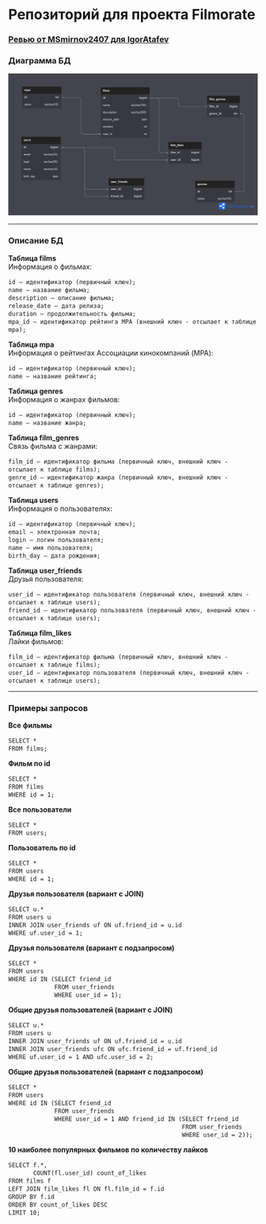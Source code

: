 # Репозиторий для проекта Filmorate

### <a href="Ревью от MSmirnov2407 для IgorAtafev.txt">Ревью от MSmirnov2407 для IgorAtafev</a>

### Диаграмма БД

<img src="schema.png">  
  
------ 
### Описание БД

**Таблица films**  
Информация о фильмах:  
  
    id — идентификатор (первичный ключ);
    name — название фильма;
    description — описание фильма;
    release_date — дата релиза;
    duration — продолжительность фильма;
    mpa_id — идентификатор рейтинга MPA (внешний ключ - отсылает к таблице mpa);

**Таблица mpa**  
Информация о рейтингах Ассоциации кинокомпаний (MPA):

    id — идентификатор (первичный ключ);
    name — название рейтинга;

**Таблица genres**  
Информация о жанрах фильмов:

    id — идентификатор (первичный ключ);
    name — название жанра;

**Таблица film_genres**  
Связь фильма с жанрами:

    film_id — идентификатор фильма (первичный ключ, внешний ключ - отсылает к таблице films);
    genre_id — идентификатор жанра (первичный ключ, внешний ключ - отсылает к таблице genres);
 
**Таблица users**  
Информация о пользователях: 
  
    id — идентификатор (первичный ключ);
    email — электронная почта;
    login — логин пользователя;
    name — имя пользователя;
    birth_day — дата рождения; 

**Таблица user_friends**  
Друзья пользователя: 
  
    user_id — идентификатор пользователя (первичный ключ, внешний ключ - отсылает к таблице users);
    friend_id — идентификатор пользователя (первичный ключ, внешний ключ - отсылает к таблице users);

**Таблица film_likes**  
Лайки фильмов: 
  
    film_id — идентификатор фильма (первичный ключ, внешний ключ - отсылает к таблице films);
    user_id — идентификатор пользователя (первичный ключ, внешний ключ - отсылает к таблице users);

------ 

### Примеры запросов  
**Все фильмы**
```roomsql
SELECT *
FROM films;
```

**Фильм по id**
```roomsql
SELECT *
FROM films
WHERE id = 1;
```

**Все пользователи**
```roomsql
SELECT *
FROM users;
```

**Пользователь по id**
```roomsql
SELECT *
FROM users
WHERE id = 1;
```

**Друзья пользователя (вариант с JOIN)**
```roomsql
SELECT u.*
FROM users u
INNER JOIN user_friends uf ON uf.friend_id = u.id
WHERE uf.user_id = 1;
```

**Друзья пользователя (вариант с подзапросом)**
```roomsql
SELECT *
FROM users
WHERE id IN (SELECT friend_id
             FROM user_friends
             WHERE user_id = 1);
```

**Общие друзья пользователей (вариант с JOIN)**
```roomsql
SELECT u.*
FROM users u
INNER JOIN user_friends uf ON uf.friend_id = u.id
INNER JOIN user_friends ufc ON ufc.friend_id = uf.friend_id
WHERE uf.user_id = 1 AND ufc.user_id = 2;
```

**Общие друзья пользователей (вариант с подзапросом)**
```roomsql
SELECT *
FROM users
WHERE id IN (SELECT friend_id
             FROM user_friends
             WHERE user_id = 1 AND friend_id IN (SELECT friend_id
                                                 FROM user_friends
                                                 WHERE user_id = 2));
```

**10 наиболее популярных фильмов по количеству лайков**
```roomsql
SELECT f.*,
       COUNT(fl.user_id) count_of_likes
FROM films f
LEFT JOIN film_likes fl ON fl.film_id = f.id
GROUP BY f.id
ORDER BY count_of_likes DESC
LIMIT 10;
```